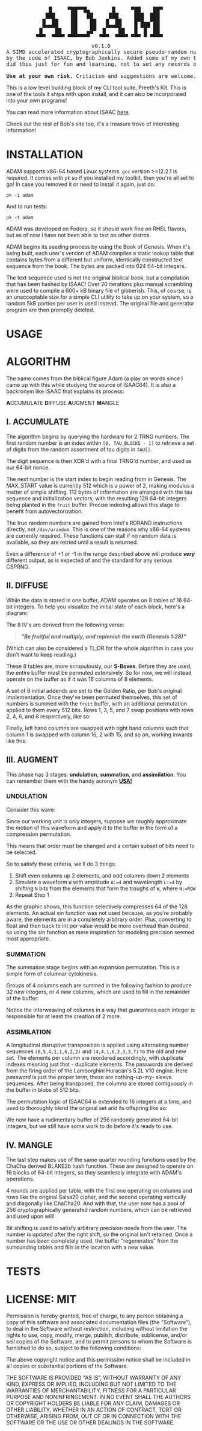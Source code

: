 <pre style="text-align:center;">
<b style="color:@ADAM_TITLE@">
    █     ▀██▀▀█▄       █     ▀██    ██▀ 
   ███     ██   ██     ███     ███  ███  
  █  ██    ██    ██   █  ██    █▀█▄▄▀██  
 ▄▀▀▀▀█▄   ██    ██  ▄▀▀▀▀█▄   █ ▀█▀ ██  
▄█▄  ▄██▄ ▄██▄▄▄█▀  ▄█▄  ▄██▄ ▄█▄ █ ▄██▄ 
</b>                                      
v0.1.0
A SIMD accelerated cryptographically secure pseudo-random number generator (CSPRNG) inspired 
by the code of ISAAC, by Bob Jenkins. Added some of my own twists and turns to experiment. I 
did this just for fun and learning, not to set any records or make anything groundbreaking. 

<b style="color:@ADAM_BOLD@">Use at your own risk</b>. Criticism and suggestions are welcome.
</pre>                                   

This is a low level building block of my CLI tool suite, Preeth's
Kit. This is one of the tools it ships with upon install, and it
can also be incorporated into your own programs!

You can read more information about ISAAC [here](http://burtleburtle.net/bob/rand/isaacafa.html).

Check out the rest of Bob's site too, it's a treasure trove of 
interesting information!

# INSTALLATION

ADAM supports x86-64 based Linux systems. `gcc` version >=12.2.1
is required. It comes with `pk` so if you installed my toolkit,
then you're all set to go! In case you removed it or need to 
install it again, just do:

`pk -i adam`

And to run tests:

`pk -t adam`

ADAM was developed on Fedora, so it should work fine on RHEL flavors,
but as of now I have not been able to test on other distros.

ADAM begins its seeding process by using the Book of Genesis. When it's being 
built, each user's version of ADAM compiles a static lookup table that contains 
bytes from a different but uniform, identically constructed text sequence from 
the book. The bytes are packed into 624 64-bit integers.

The text sequence used is not the original biblical book, but a compilation 
that has been hashed by ISAAC! Over 20 iterations plus manual scrambling were 
used to compile a 600+ kB binary file of gibberish. This, of course, is an 
unacceptable size for a simple CLI utility to take up on your system, so a
random 5kB portion per user is used instead. The original file and generator
program are then promptly deleted.

# USAGE

# ALGORITHM

The name comes from the biblical figure Adam (a play on words since I 
came up with this while studying the source of ISAAC64). It is also a 
backronym like ISAAC that explains its process: 

**A**CCUMULATE 
**D**IFFUSE 
**A**UGMENT 
**M**ANGLE

## I. ACCUMULATE

The algorithm begins by querying the hardware for 2 TRNG numbers. The 
first random number is an index within `[0, TAU_BLOCKS - 1]` to 
retrieve a set of digits from the random assortment of tau digits in
`TAU[]`. 

The digit sequence is then XOR'd with a final TRNG'd number, and used
as our 64-bit nonce.

The next number is the start index to begin reading from in Genesis. The 
MAX_START value is currently 512 which is a power of 2, making modulus a 
matter of simple shifting. 112 bytes of information are arranged with the 
tau sequence and initialization vectors, with the resulting 128 64-bit
integers being planted in the `fruit` buffer. Precise indexing allows this
stage to benefit from autovectorization.

The true random numbers are gained from Intel's RDRAND instructions
directly, not `/dev/urandom`. This is one of the reasons why x86-64 
systems are currently required. These functions can stall if no random
data is available, so they are retried until a result is returned.

Even a difference of +1 or -1 in the range described above will produce ***very***
different output, as is expected of and the standard for any serious CSPRNG.

## II. DIFFUSE

While the data is stored in one buffer, ADAM operates on 8 tables of 
16 64-bit integers. To help you visualize the initial state of each block, 
here's a diagram:

The 8 IV's are derived from the following verse:

> ***"Be fruitful and multiply, and replenish the earth (Genesis 1:28)"***

(Which can also be considered a TL;DR for the whole algorithm in case you
don't want to keep reading.)

These 8 tables are, more scrupulously, our **S-Boxes**. Before they are used, 
the entire buffer must be permuted extensively. So for now, we will instead
operate on the buffer as if it was 16 columns of 8 elements.

A set of 8 initial addends are set to the Golden Ratio, per Bob's original 
implementation. Once they've been permuted themselves, this set of numbers is 
summed with the `fruit` buffer, with an additional permutation applied to them 
every 512 bits. Rows 1, 3, 5, and 7 swap positions with rows 2, 4, 6, and 8 
respectively, like so:

Finally, left hand columns are swapped with right hand columns such that column
1 is swapped with column 16, 2 with 15, and so on, working inwards like this:

## III. AUGMENT

This phase has 3 stages: **undulation**, **summation**, and **assimilation**. You can remember
them with the handy acronym [**USA!**](https://media.tenor.com/gH-6XZCn-5EAAAAC/homer-simpson-usa-homer.gif)

### UNDULATION

Consider this wave:


Since our working unit is only integers, suppose we roughly approximate the motion
of this waveform and apply it to the buffer in the form of a compression permutation.

This means that order must be changed and a certain subset of bits need to be selected. 

So to satisfy these criteria, we'll do 3 things:

1.  Shift even columns up 2 elements, and odd columns down 2 elements
2.  Simulate a waveform `W` with amplitude `A:=4` and wavelength `L:=4` by shifting `N`
    bits from the elements that form the troughs of `W`, where `N:=ROW`
3.  Repeat Step 1

As the graphic shows, this function selectively compresses 64 of the 128 elements. An
actual sin function was not used because, as you're probably aware, the elements are in
a completely arbitrary order. Plus, converting to float and then back to int per value
would be more overhead than desired, so using the sin function as mere inspiration for
modeling precision seemed most appropriate.

### SUMMATION

The summation stage begins with an expansion permutation. This is a simple form of 
columnar cytokinesis.

Groups of 4 columns each are summed in the following fashion to produce 32 new integers,
or 4 *new* columns, which are used to fill in the remainder of the buffer: 

Notice the interweaving of columns in a way that guarantees each integer is responsible 
for at least the creation of 2 more.

### ASSIMILATION

A longitudinal disruptive transposition is applied using alternating number sequences 
`(0,5,4,1,1,6,2,2)` and `(4,4,1,6,2,3,3,7)` to the old and new set. The elements per 
column are reordered accordingly, with duplicate indexes meaning just that - duplicate 
elements. The passwords are derived from the firing order of the Lamborghini Huracán's
5.2L V10 engine. Here *password* is just the proper term; these are nothing-up-my-
sleeve sequences. After being transposed, the columns are stored contiguously in the
buffer in blobs of 512 bits.

The permutation logic of ISAAC64 is extended to 16 integers at a time, and used to
thoroughly blend the original set and its offspring like so:


We now have a rudimentary buffer of 256 randomly generated 64-bit integers, but we
still have some work to do before it's ready to use.

## IV. MANGLE

The last step makes use of the same quarter rounding functions used by the ChaCha
derived BLAKE2b hash function. These are designed to operate on 16 blocks of 
64-bit integers, so they seamlessly integrate with ADAM's operations.

4 rounds are applied per table, with the first one operating on columns and rows
like the original Salsa20 cipher, and the second operating vertically and diagonally
like ChaCha20. And with that, the user now has a pool of 256 cryptographically 
generated random numbers, which can be retrieved and used upon will! 

Bit shifting is used to satisfy arbitrary precision needs from the user. The number
is updated after the right shift, so the original isn't retained. Once a number has
been completely used, the buffer "regenerates" from the surrounding tables and fills
in the location with a new value.

# TESTS

# LICENSE: MIT

Permission is hereby granted, free of charge, to any person obtaining a copy of this 
software and associated documentation files (the "Software"), to deal in the Software 
without restriction, including without limitation the rights to use, copy, modify, 
merge, publish, distribute, sublicense, and/or sell copies of the Software, and to 
permit persons to whom the Software is furnished to do so, subject to the following 
conditions:

The above copyright notice and this permission notice shall be included in all copies 
or substantial portions of the Software.

THE SOFTWARE IS PROVIDED "AS IS", WITHOUT WARRANTY OF ANY KIND, EXPRESS OR IMPLIED, 
INCLUDING BUT NOT LIMITED TO THE WARRANTIES OF MERCHANTABILITY, FITNESS FOR A PARTICULAR 
PURPOSE AND NONINFRINGEMENT. IN NO EVENT SHALL THE AUTHORS OR COPYRIGHT HOLDERS BE 
LIABLE FOR ANY CLAIM, DAMAGES OR OTHER LIABILITY, WHETHER IN AN ACTION OF CONTRACT, TORT 
OR OTHERWISE, ARISING FROM, OUT OF OR IN CONNECTION WITH THE SOFTWARE OR THE USE OR OTHER 
DEALINGS IN THE SOFTWARE.